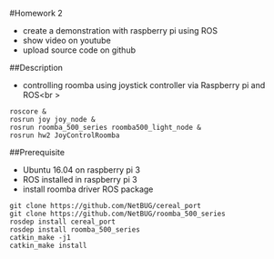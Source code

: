 #Homework 2
* create a demonstration with raspberry pi using ROS
* show video on youtube
* upload source code on github

##Description
* controlling roomba using joystick controller via Raspberry pi and ROS<br \>

```
roscore &
rosrun joy joy_node &
rosrun roomba_500_series roomba500_light_node &
rosrun hw2 JoyControlRoomba
```

##Prerequisite
* Ubuntu 16.04 on raspberry pi 3
* ROS installed in raspberry pi 3
* install roomba driver ROS package
```
git clone https://github.com/NetBUG/cereal_port
git clone https://github.com/NetBUG/roomba_500_series
rosdep install cereal_port
rosdep install roomba_500_series
catkin_make -j1
catkin_make install
 ```
